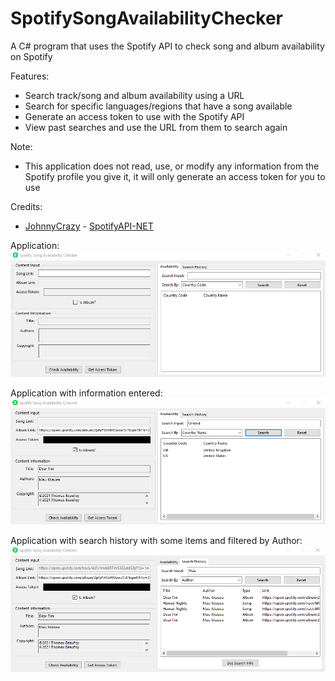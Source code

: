 # SpotifySongAvailabilityChecker
A C# program that uses the Spotify API to check song and album availability on Spotify

Features:
- Search track/song and album availability using a URL
- Search for specific languages/regions that have a song available
- Generate an access token to use with the Spotify API
- View past searches and use the URL from them to search again

Note:
- This application does not read, use, or modify any information from the Spotify profile you give it, it will only generate an access token for you to use

Credits:
- [JohnnyCrazy](https://github.com/JohnnyCrazy) - [SpotifyAPI-NET](https://github.com/JohnnyCrazy/SpotifyAPI-NET)

Application:
![image](./images/Application1.png)

Application with information entered:
![image](./images/Application2.png)

Application with search history with some items and filtered by Author:
![image](./images/Application3.png)